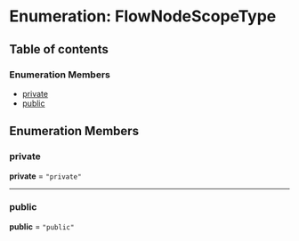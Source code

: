# Enumeration: FlowNodeScopeType

## Table of contents

### Enumeration Members

* [private](/en/auto-docs/variable-layout/enums/FlowNodeScopeType.md#private)
* [public](/en/auto-docs/variable-layout/enums/FlowNodeScopeType.md#public)

## Enumeration Members

### private

**private** = `"private"`

***

### public

**public** = `"public"`

